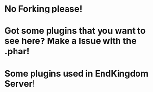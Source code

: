 # No Forking please!

# Got some plugins that you want to see here? Make a Issue with the .phar!

# Some plugins used in EndKingdom Server!
